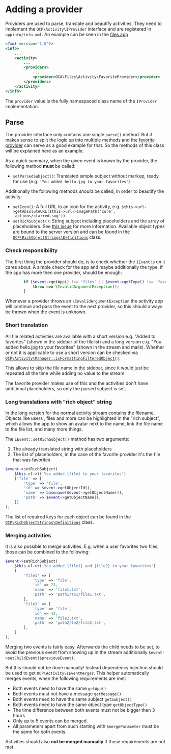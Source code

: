 # Adding a provider

Providers are used to parse, translate and beautify activities. They need to implement the `OCP\Activity\IProvider` interface and are registered in `appinfo/info.xml`. An example can be seen in the [files app](https://github.com/nextcloud/server/blob/8baf986d3bf6efb4d81fb18eac07592932467b8e/apps/files/appinfo/info.xml#L35-L38)

```xml
<?xml version="1.0"?>
<info>
	...
	<activity>
		...
		<providers>
			...
			<provider>OCA\Files\Activity\FavoriteProvider</provider>
		</providers>
	</activity>
</info>
```

The `provider` value is the fully namespaced class name of the `IProvider` implementation.

## Parse

The provider interface only contains one single `parse()` method. But it makes sense to split the logic up into multiple methods and the [favorite provider](https://github.com/nextcloud/server/blob/8baf986d3bf6efb4d81fb18eac07592932467b8e/apps/files/lib/Activity/FavoriteProvider.php) can serve as a good example for that. So the methods of this class will be explained here as an example.

As a quick summary, when the given event is known by the provider, the following method **must** be called:

* `setParsedSubject()`: Translated simple subject without markup, ready for use (e.g. `'You added hello.jpg to your favorites'`)

Additionally the following methods *should* be called, in order to beautify the activity:

* `setIcon()`: A full URL to an icon for the activity, e.g. `$this->url->getAbsoluteURL($this->url->imagePath('core', 'actions/starred.svg'))`
* `setRichSubject()`:  String subject including placeholders and the array of placeholders. See [this issue](https://github.com/nextcloud/server/issues/1706) for more information. Available object types are bound to the server version and can be found in the [`OCP\RichObjectStrings\Definitions`](https://github.com/nextcloud/server/blob/01f4c7550538a30311597d4eb9b889fbb04c4d67/lib/public/RichObjectStrings/Definitions.php) class.

### Check responsibility

The first thing the provider should do, is to check whether the `IEvent` is on it cares about. A simple check for the app and maybe additionally the type, if the app has more then one provider, should be enough:

```php
		if ($event->getApp() !== 'files' || $event->getType() !== 'favorite') {
			throw new \InvalidArgumentException();
		}
```

Whenever a provider throws an `\InvalidArgumentException` the activity app will continue and pass the event to the next provider, so this should always be thrown when the event is unknown.

### Short translation

All file related activities are available with a short version e.g. "Added to favorites" (shown in the sidebar of the filelist) and a long version e.g. "You added hello.jpg to your favorites" (shown in the stream and mails). Whether or not it is applicable to use a short version can be checked via [`OCP\Activity\Manager::isFormattingFilteredObject()`](https://github.com/nextcloud/server/blob/8baf986d3bf6efb4d81fb18eac07592932467b8e/apps/files/lib/Activity/FavoriteProvider.php#L80-L80).

This allows to skip the file name in the sidebar, since it would just be repeated all the time while adding no value to the stream.

The favorite provider makes use of this and the activities don't have additional placeholders, so only the parsed subject is set.

### Long translations with "rich object" string

In the long version for the normal activity stream contains the filename. Objects like users , files and more can be highlighted in the "rich subject", which allows the app to show an avatar next to the name, link the file name to the file list, and many more things.

The `IEvent::setRichSubject()` method has two arguments:

1. The already translated string with placeholders
2. The list of placeholders, in the case of the favorite provider it's the file that was favorites

```php
$event->setRichSubject(
	$this->l->t('You added {file} to your favorites')
	['file' => [
		'type' => 'file',
		'id' => $event->getObjectId(),
		'name' => basename($event->getObjectName()),
		'path' => $event->getObjectName(),
	]]
);
```

The list of required keys for each object can be found in the [`OCP\RichObjectStrings\Definitions`](https://github.com/nextcloud/server/blob/01f4c7550538a30311597d4eb9b889fbb04c4d67/lib/public/RichObjectStrings/Definitions.php) class.

### Merging activities

It is also possible to merge activities. E.g. when a user favorites two files, those can be combined to the following:

```php
$event->setRichSubject(
	$this->l->t('You added {file1} and {file2} to your favorites')
	[
		'file1' => [
			'type' => 'file',
			'id' => 23,
			'name' => 'file1.txt',
			'path' => 'path1/to1/file1.txt',
		],
		'file1' => [
			'type' => 'file',
			'id' => 42,
			'name' => 'file2.txt',
			'path' => 'path2/to2/file2.txt',
		],
	]
);
```

Merging two events is fairly easy. Afterwards the child needs to be set, to avoid the previous event from showing up in the stream additionally `$event->setChildEvent($previousEvent)`.

But this should not be done manually! Instead dependency injection should be used to get `OCP\Activity\IEventMerger`. This helper automatically merges events, when the following requirements are met:

* Both events need to have the same `getApp()`
* Both events must not have a message `getMessage()`
* Both events need to have the same subject `getSubject()`
* Both events need to have the same object type `getObjectType()`
* The time difference between both events must not be bigger then 3 hours
* Only up to 5 events can be merged.
* All parameters apart from such starting with `$mergeParameter` must be the same for both events.

Activities should also **not be merged manually** if those requirements are not met.
